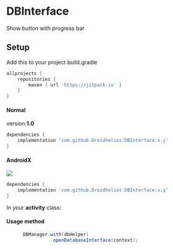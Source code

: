 # DBInterface
Show button with progress bar
  
## Setup

Add this to your project build.gradle
``` gradle
allprojects {
    repositories {
        maven { url 'https://jitpack.io' }
    }
}
```
#### Normal
version:<b>1.0</b>
```gradle
dependencies {
    implementation 'com.github.Droidhelios:DBInterface:x.y'
}
```

#### AndroidX
[![](https://jitpack.io/v/Droidhelios/DBInterface.svg)](https://jitpack.io/#Droidhelios/DBInterface)
```gradle
dependencies {
    implementation 'com.github.Droidhelios:DBInterface:x.y'
}
```   

In your <b>activity</b> class:
#### Usage method
```java 
      DBManager.with(dbHelper)
                .openDatabaseInterface(context);
```

